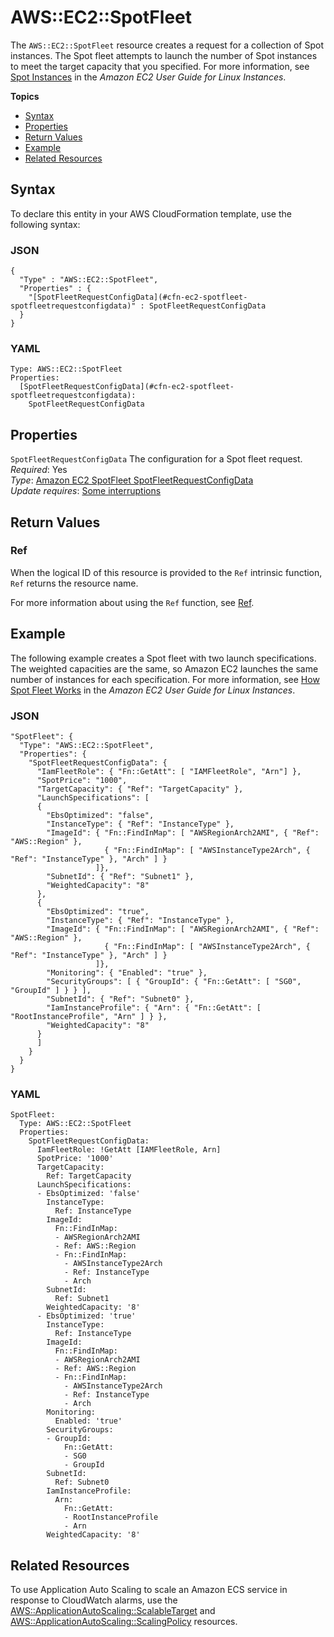 # AWS::EC2::SpotFleet<a name="aws-resource-ec2-spotfleet"></a>

The `AWS::EC2::SpotFleet` resource creates a request for a collection of Spot instances\. The Spot fleet attempts to launch the number of Spot instances to meet the target capacity that you specified\. For more information, see [Spot Instances](https://docs.aws.amazon.com/AWSEC2/latest/UserGuide/using-spot-instances.html) in the *Amazon EC2 User Guide for Linux Instances*\.

**Topics**
+ [Syntax](#aws-resource-ec2-spotfleet-syntax)
+ [Properties](#w4ab1c21c10d490b9)
+ [Return Values](#w4ab1c21c10d490c11)
+ [Example](#w4ab1c21c10d490c13)
+ [Related Resources](#w4ab1c21c10d490c15)

## Syntax<a name="aws-resource-ec2-spotfleet-syntax"></a>

To declare this entity in your AWS CloudFormation template, use the following syntax:

### JSON<a name="aws-resource-ec2-spotfleet-syntax.json"></a>

```
{
  "Type" : "AWS::EC2::SpotFleet",
  "Properties" : {
    "[SpotFleetRequestConfigData](#cfn-ec2-spotfleet-spotfleetrequestconfigdata)" : SpotFleetRequestConfigData
  }
}
```

### YAML<a name="aws-resource-ec2-spotfleet-syntax.yaml"></a>

```
Type: AWS::EC2::SpotFleet
Properties: 
  [SpotFleetRequestConfigData](#cfn-ec2-spotfleet-spotfleetrequestconfigdata):
    SpotFleetRequestConfigData
```

## Properties<a name="w4ab1c21c10d490b9"></a>

`SpotFleetRequestConfigData`  <a name="cfn-ec2-spotfleet-spotfleetrequestconfigdata"></a>
The configuration for a Spot fleet request\.  
*Required*: Yes  
*Type*: [Amazon EC2 SpotFleet SpotFleetRequestConfigData](aws-properties-ec2-spotfleet-spotfleetrequestconfigdata.md)  
*Update requires*: [Some interruptions](using-cfn-updating-stacks-update-behaviors.md#update-some-interrupt)

## Return Values<a name="w4ab1c21c10d490c11"></a>

### Ref<a name="w4ab1c21c10d490c11b2"></a>

When the logical ID of this resource is provided to the `Ref` intrinsic function, `Ref` returns the resource name\.

For more information about using the `Ref` function, see [Ref](intrinsic-function-reference-ref.md)\.

## Example<a name="w4ab1c21c10d490c13"></a>

The following example creates a Spot fleet with two launch specifications\. The weighted capacities are the same, so Amazon EC2 launches the same number of instances for each specification\. For more information, see [How Spot Fleet Works](https://docs.aws.amazon.com/AWSEC2/latest/UserGuide/spot-fleet.html) in the *Amazon EC2 User Guide for Linux Instances*\.

### JSON<a name="aws-resource-ec2-spotfleet-example-1.json"></a>

```
"SpotFleet": {
  "Type": "AWS::EC2::SpotFleet",
  "Properties": {
    "SpotFleetRequestConfigData": {
      "IamFleetRole": { "Fn::GetAtt": [ "IAMFleetRole", "Arn"] },
      "SpotPrice": "1000",
      "TargetCapacity": { "Ref": "TargetCapacity" },
      "LaunchSpecifications": [
      {
        "EbsOptimized": "false",
        "InstanceType": { "Ref": "InstanceType" },
        "ImageId": { "Fn::FindInMap": [ "AWSRegionArch2AMI", { "Ref": "AWS::Region" },
                     { "Fn::FindInMap": [ "AWSInstanceType2Arch", { "Ref": "InstanceType" }, "Arch" ] }
                   ]},
        "SubnetId": { "Ref": "Subnet1" },
        "WeightedCapacity": "8"
      },
      {
        "EbsOptimized": "true",
        "InstanceType": { "Ref": "InstanceType" },
        "ImageId": { "Fn::FindInMap": [ "AWSRegionArch2AMI", { "Ref": "AWS::Region" },
                     { "Fn::FindInMap": [ "AWSInstanceType2Arch", { "Ref": "InstanceType" }, "Arch" ] }
                   ]},
        "Monitoring": { "Enabled": "true" },
        "SecurityGroups": [ { "GroupId": { "Fn::GetAtt": [ "SG0", "GroupId" ] } } ],
        "SubnetId": { "Ref": "Subnet0" },
        "IamInstanceProfile": { "Arn": { "Fn::GetAtt": [ "RootInstanceProfile", "Arn" ] } },
        "WeightedCapacity": "8"
      }
      ]
    }
  }
}
```

### YAML<a name="aws-resource-ec2-spotfleet-example-1.yaml"></a>

```
SpotFleet:
  Type: AWS::EC2::SpotFleet
  Properties:
    SpotFleetRequestConfigData:
      IamFleetRole: !GetAtt [IAMFleetRole, Arn]
      SpotPrice: '1000'
      TargetCapacity:
        Ref: TargetCapacity
      LaunchSpecifications:
      - EbsOptimized: 'false'
        InstanceType:
          Ref: InstanceType
        ImageId:
          Fn::FindInMap:
          - AWSRegionArch2AMI
          - Ref: AWS::Region
          - Fn::FindInMap:
            - AWSInstanceType2Arch
            - Ref: InstanceType
            - Arch
        SubnetId:
          Ref: Subnet1
        WeightedCapacity: '8'
      - EbsOptimized: 'true'
        InstanceType:
          Ref: InstanceType
        ImageId:
          Fn::FindInMap:
          - AWSRegionArch2AMI
          - Ref: AWS::Region
          - Fn::FindInMap:
            - AWSInstanceType2Arch
            - Ref: InstanceType
            - Arch
        Monitoring:
          Enabled: 'true'
        SecurityGroups:
        - GroupId:
            Fn::GetAtt:
            - SG0
            - GroupId
        SubnetId:
          Ref: Subnet0
        IamInstanceProfile:
          Arn:
            Fn::GetAtt:
            - RootInstanceProfile
            - Arn
        WeightedCapacity: '8'
```

## Related Resources<a name="w4ab1c21c10d490c15"></a>

To use Application Auto Scaling to scale an Amazon ECS service in response to CloudWatch alarms, use the [AWS::ApplicationAutoScaling::ScalableTarget](aws-resource-applicationautoscaling-scalabletarget.md) and [AWS::ApplicationAutoScaling::ScalingPolicy](aws-resource-applicationautoscaling-scalingpolicy.md) resources\.